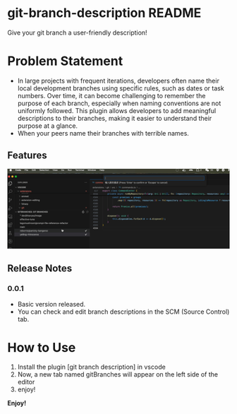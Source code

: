 # git-branch-description README

Give your git branch a user-friendly description!


# Problem Statement
- In large projects with frequent iterations, developers often name their local development branches using specific rules, such as dates or task numbers. Over time, it can become challenging to remember the purpose of each branch, especially when naming conventions are not uniformly followed. This plugin allows developers to add meaningful descriptions to their branches, making it easier to understand their purpose at a glance.
- When your peers name their branches with terrible names.

## Features

![feature](assets/desc.gif)


## Release Notes

### 0.0.1

- Basic version released.
- You can check and edit branch descriptions in the SCM (Source Control) tab.

# How to Use

1. Install the plugin [git branch description] in vscode 
2. Now, a new tab named gitBranches will appear on the left side of the editor
3. enjoy!


**Enjoy!**
